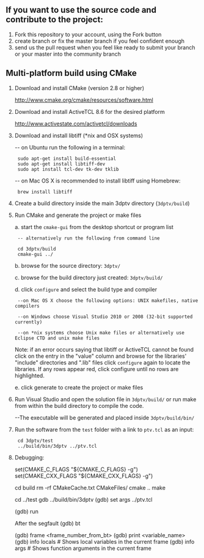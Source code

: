 ## If you want to use the source code and contribute to the project:

1. Fork this repository to your account, using the Fork button
2. create branch or fix the master branch if you feel confident enough
3. send us the pull request when you feel like ready to submit your branch or your master into the community branch


 
## Multi-platform build using CMake

1. Download and install CMake (version 2.8 or higher) 

  	http://www.cmake.org/cmake/resources/software.html

2. Download and install ActiveTCL 8.6 for the desired platform
	
	http://www.activestate.com/activetcl/downloads

3. Download and install libtiff (*nix and OSX systems) 

 	-- on Ubuntu run the following in a terminal:
 	
		sudo apt-get install build-essential
		sudo apt-get install libtiff-dev
		sudo apt install tcl-dev tk-dev tklib
	
	-- on Mac OS X is recommended to install libtiff using Homebrew:

		brew install libtiff

4. Create a build directory inside the main 3dptv directory (```3dptv/build```)


5. Run CMake and generate the project or make files 

	a. start the ```cmake-gui``` from the desktop shortcut or program list
		
		-- alternatively run the following from command line  

		cd 3dptv/build
		cmake-gui ../			

	b. browse for the source directory: ```3dptv/```

	c. browse for the build directory just created: ```3dptv/build/```

	d. click ```configure``` and select the build type and compiler
 
		--on Mac OS X choose the following options: UNIX makefiles, native compilers

		--on Windows choose Visual Studio 2010 or 2008 (32-bit supported currently)

		--on *nix systems choose Unix make files or alternatively use Eclipse CTD and unix make files
	
	Note: if an error occurs saying that libtiff or ActiveTCL cannot be found
              click on the entry in the "value" column and browse for the libraries' "include" directories and ".lib" files
              click ```configure``` again to locate the libraries. If any rows appear red, click configure until no rows are highlighted.
	
	e. click generate to create the project or make files

6. Run Visual Studio and open the solution file in ```3dptv/build/``` or run make from within the build directory to compile the code.  

	--The executable will be generated and placed inside ```3dptv/build/bin/```
	
7. Run the software from the ```test``` folder with a link to ```ptv.tcl``` as an input:

		cd 3dptv/test
		../build/bin/3dptv ../ptv.tcl


8. Debugging:

	set(CMAKE_C_FLAGS "${CMAKE_C_FLAGS} -g")
	set(CMAKE_CXX_FLAGS "${CMAKE_CXX_FLAGS} -g")

	cd build
	rm -rf CMakeCache.txt CMakeFiles/
	cmake ..
	make


	cd ../test
	gdb ../build/bin/3dptv
	(gdb) set args ../ptv.tcl

	(gdb) run

	After the segfault
	(gdb) bt

	(gdb) frame <frame_number_from_bt>
	(gdb) print <variable_name>
	(gdb) info locals  # Shows local variables in the current frame
	(gdb) info args    # Shows function arguments in the current frame
